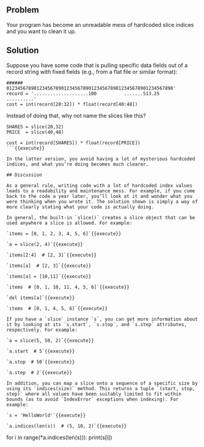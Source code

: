 ## Problem

Your program has become an unreadable mess of hardcoded slice indices and you want to clean it up.

## Solution

Suppose you have some code that is pulling specific data fields out of a record string with fixed fields (e.g., from a flat file or similar format):

```
######    0123456789012345678901234567890123456789012345678901234567890'
record = '....................100          .......513.25     ..........'
cost = int(record[20:32]) * float(record[40:48])
```

Instead of doing that, why not name the slices like this?

```
SHARES = slice(20,32)
PRICE  = slice(40,48)

cost = int(record[SHARES]) * float(record[PRICE])
```{{execute}}

In the latter version, you avoid having a lot of mysterious hardcoded indices, and what you’re doing becomes much clearer.

## Discussion

As a general rule, writing code with a lot of hardcoded index values leads to a readability and maintenance mess. For example, if you come back to the code a year later, you’ll look at it and wonder what you were thinking when you wrote it. The solution shown is simply a way of more clearly stating what your code is actually doing.

In general, the built-in `slice()` creates a slice object that can be used anywhere a slice is allowed. For example:

`items = [0, 1, 2, 3, 4, 5, 6]`{{execute}}

`a = slice(2, 4)`{{execute}}

`items[2:4]  # [2, 3]`{{execute}}

`items[a]  # [2, 3]`{{execute}}

`items[a] = [10,11]`{{execute}}

`items  # [0, 1, 10, 11, 4, 5, 6]`{{execute}}

`del items[a]`{{execute}}

`items  # [0, 1, 4, 5, 6]`{{execute}}

If you have a `slice` instance `s`, you can get more information about it by looking at its `s.start`, `s.stop`, and `s.step` attributes, respectively. For example:

`a = slice(5, 50, 2)`{{execute}}

`a.start  # 5`{{execute}}

`a.stop  # 50`{{execute}}

`a.step  # 2`{{execute}}

In addition, you can map a slice onto a sequence of a specific size by using its `indices(size)` method. This returns a tuple `(start, stop, step)` where all values have been suitably limited to fit within bounds (as to avoid `IndexError` exceptions when indexing). For example:

`s = 'HelloWorld'`{{execute}}

`a.indices(len(s))  # (5, 10, 2)`{{execute}}

```
for i in range(*a.indices(len(s))):
    print(s[i])

```{{execute}}